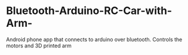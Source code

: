 # Bluetooth-Arduino-RC-Car-with-Arm-
Android phone app that connects to arduino over bluetooth. Controls the motors and 3D printed arm
